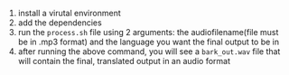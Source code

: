 1. install a virutal environment
2. add the dependencies
3. run the ```process.sh``` file using 2 arguments: the audiofilename(file must be in .mp3 format) and the language you want the final output to be in
4. after running the above command, you will see a ```bark_out.wav``` file that will contain the final, translated output in an audio format
